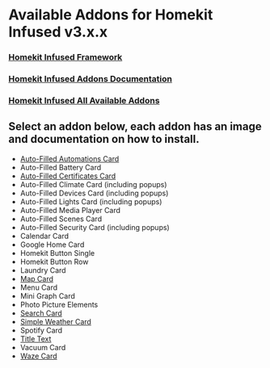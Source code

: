 # Available Addons for Homekit Infused v3.x.x

### [Homekit Infused Framework](https://github.com/jimz011/homekit-infused/tree/3.0.0)
### [Homekit Infused Addons Documentation](https://github.com/jimz011/homekit-infused/tree/addons)
### [Homekit Infused All Available Addons](https://github.com/jimz011/homekit-infused/tree/addons/ADDON_LIST.md)

## Select an addon below, each addon has an image and documentation on how to install.
  - [Auto-Filled Automations Card](addons/auto-fill-automations-card.md)
  - Auto-Filled Battery Card
  - [Auto-Filled Certificates Card](addons/auto-fill-certificates-card.md)
  - Auto-Filled Climate Card (including popups)
  - Auto-Filled Devices Card (including popups)
  - Auto-Filled Lights Card (including popups)
  - Auto-Filled Media Player Card
  - Auto-Filled Scenes Card
  - Auto-Filled Security Card (including popups)
  - Calendar Card
  - Google Home Card
  - Homekit Button Single
  - Homekit Button Row
  - Laundry Card
  - [Map Card](addons/map-card.md)
  - Menu Card
  - Mini Graph Card
  - Photo Picture Elements
  - [Search Card](addons/search-card.md)
  - [Simple Weather Card](addons/simple-weather-card.md)
  - Spotify Card
  - [Title Text](addons/title-text-card.md)
  - Vacuum Card
  - [Waze Card](addons/waze-card.md)

